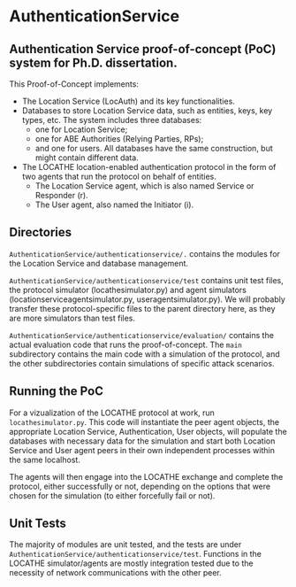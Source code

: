 # AuthenticationService

## Authentication Service proof-of-concept (PoC) system for Ph.D. dissertation.

This Proof-of-Concept implements:

- The Location Service (LocAuth) and its key functionalities.
- Databases to store Location Service data, such as entities, keys, key types, etc. The system includes three databases:
  - one for Location Service;
  - one for ABE Authorities (Relying Parties, RPs);
  - and one for users.
  All databases have the same construction, but might contain different data.
- The LOCATHE location-enabled authentication protocol in the form of two agents that run the protocol on behalf of entities.
  - The Location Service agent, which is also named Service or Responder (r).
  - The User agent, also named the Initiator (i).
  
## Directories

`AuthenticationService/authenticationservice/.` contains the modules for the Location Service and database management.

`AuthenticationService/authenticationservice/test` contains unit test files, the protocol simulator (locathesimulator.py) and agent simulators (locationserviceagentsimulator.py, useragentsimulator.py). We will probably transfer these protocol-specific files to the parent directory here, as they are more simulators than test files.

`AuthenticationService/authenticationservice/evaluation/` contains the actual evaluation code that runs the proof-of-concept. The `main` subdirectory contains the main code with a simulation of the protocol, and the other subdirectories contain simulations of specific attack scenarios.

## Running the PoC

For a vizualization of the LOCATHE protocol at work, run `locathesimulator.py`. This code will instantiate the peer agent objects, the appropriate Location Service, Authentication, User objects, will populate the databases with necessary data for the simulation and start both Location Service and User agent peers in their own independent processes within the same localhost.

The agents will then engage into the LOCATHE exchange and complete the protocol, either successfully or not, depending on the options that were chosen for the simulation (to either forcefully fail or not).

## Unit Tests

The majority of modules are unit tested,  and the tests are under `AuthenticationService/authenticationservice/test`. Functions in the LOCATHE simulator/agents are mostly integration tested due to the necessity of network communications with the other peer.
